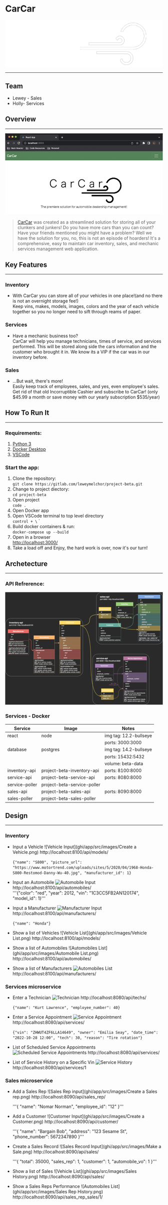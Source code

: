 # CarCar
![Our logo](ghi/app/src/images/CCLW.png)

---

## Team
* Lewey - Sales
* Holly- Services

## Overview

---

![home page](ghi/app/src/images/CarCarHome.png)
> [CarCar](http://localhost:3000/) was created as a streamlined solution for storing all of your clunkers and junkers! Do you have more cars than you can count? Have your friends mentioned you might have a problem? Well we have the solution for you, no, this is not an episode of hoarders! It's a comprehensive, easy to maintain car inventory, sales, and mechanic services management web application.

## Key Features

---

### Inventory<br>
- With CarCar you can store all of your vehicles in one place!(and no there is not an overnight storage fee!) <br> Keep vins, makes, models, images, colors and the year of each vehicle together so you no longer need to sift through reams of paper.
### Services<br>
- Have a mechanic business too?<br>
CarCar will help you manage technicians, times of service, and services performed. This will be stored along side the cars information and the customer who brought it in. We know its a VIP if the car was in our inventory before.
### Sales<br>
- ...But wait, there's more!<br>Easily keep track of employees, sales, and yes, even employee's sales. Get rid of that old Incorruptible Cashier and subscribe to CarCar! (only $45.99 a month or save money with our yearly subscription $535/year)


## How To Run It

---

### Requirements:

1. [Python 3](https://www.python.org/downloads/)
2. [Docker Desktop](https://www.docker.com/products/docker-desktop/)
3. [VSCode](https://code.visualstudio.com/)

### Start the app:

1. Clone the repository:<br>`git clone https://gitlab.com/leweymelchor/project-beta.git`
2. Change to project diectory:<br>`cd project-beta`
3. Open project<br>`code .`
4. Open Docker app
5. Open VSCode terminal  to top level directory<br>`control + \` `
6. Build docker containers & run:<br>
    `docker-compose up --build`
7. Open in a browser<br> [http://localhost:3000/](http://localhost:3000/)
8. Take a load off and Enjoy, the hard work is over, now it's our turn!


## Archetecture

---

### API Refrerence:
![api diagram](ghi/app/src/images/CarCarAPIs.png)

### Services - Docker
| Service | Image | Notes |
| --- | --- | --- |
| react | node | img tag: 12.2-bullseye |
| | |ports: 3000:3000 |
| database | postgres | img tag: 14.2-bullseye |
| | | ports: 15432:5432 |
| | | volume: beta-data |
| inventory-api | project-beta-inventory-api | ports: 8100:8000 |
| service-api | project-beta-service-api | ports: 8080:8000 |
| service-poller | project-beta-service-poller |  |
| sales-api | project-beta-sales-api | ports: 8090:8000 |
| sales-poller | project-beta-sales-poller |  |

## Design

---

### Inventory
- Input a Vehicle
![Vehicle Input](ghi/app/src/images/Create a Vehicle.png)
http://localhost:8100/api/models/ <br>

    ```{"name": "S800", "picture_url": "https://www.motortrend.com/uploads/sites/5/2020/04/1968-Honda-S800-Restomod-Danny-Wu-40.jpg", "manufacturer_id": 1}```

- Input an Automobile
![Automobile Input]()<br>
http://localhost:8100/api/automobiles/ <br>
    '''{"color": "red", "year": 2012, "vin": "1C3CC5FB2AN120174", "model_id": 1}'''

- Input a Manufacturer
![Manufacturer Input]()
http://localhost:8100/api/manufacturers/ <br>

    ```{"name": "Honda"}```

- Show a list of Vehicles
![Vehicle List](ghi/app/src/images/Vehicle List.png)
http://localhost:8100/api/models/ <br>

- Show a list of Automobiles
![Automobiles List](ghi/app/src/images/Automobile List.png)
http://localhost:8100/api/automobiles/ <br>

- Show a list of Manufacturers
![Automobiles List]()
http://localhost:8100/api/manufacturers/ <br>

### Services microservice

- Enter a Technician
![Technician]()
http://localhost:8080/api/techs/ <br>

    ```{"name": "Kurt Lawrence", "employee_number": 40}```

- Enter a Service Appointment
![Service Appointment]()
http://localhost:8080/api/services/ <br>

    ```{"vin": "ZHWUT4ZF6LLA14649", "owner": "Emilia Seay", "date_time": "2022-10-28 12:00", "tech": 30, "reason": "Tire rotation"}```

- List of Scheduled Service Appointments
![Scheduled Service Appointments]()
http://localhost:8080/api/services/ <br>

- List of Service History on a Specific Vin
![Service History]()
http://localhost:8080/api/services/1  <br>

### Sales microservice

- Add a Sales Rep
![Sales Rep input](ghi/app/src/images/Create a Sales rep.png)
http://localhost:8090/api/sales_rep/ <br>

    '''{
	"name": "Nomar Norman",
	"employee_id": "12"
}'''

- Add a Customer
![Customer Input](ghi/app/src/images/Create a Customer.png)
http://localhost:8090/api/customer/ <br>

    '''{
  "name": "Bargain Bob",
	"address": "123 Sesame St",
	"phone_number": 5672347890
}'''

- Create a Sales Record
![Sales Record Input](ghi/app/src/images/Make a Sale.png)
http://localhost:8090/api/sales/ <br>

    '''{
	"total": 35000,
	"sales_rep": 1,
	"customer": 1,
	"automobile_vo": 1
}'''

- Show a list of Sales
![Vehicle List](ghi/app/src/images/Sales History.png)
http://localhost:8090/api/sales/ <br>

- Show a Sales Reps Performance
![Automobiles List](ghi/app/src/images/Sales Rep History.png)
http://localhost:8090/api/sales_rep_sales/1/ <br>
